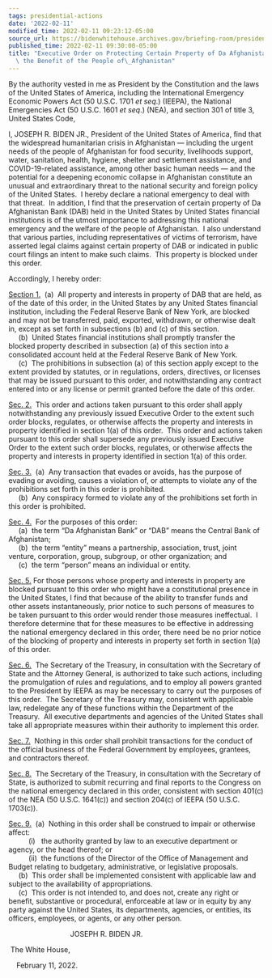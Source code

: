 ```yaml
---
tags: presidential-actions
date: '2022-02-11'
modified_time: 2022-02-11 09:23:12-05:00
source_url: https://bidenwhitehouse.archives.gov/briefing-room/presidential-actions/2022/02/11/executive-order-on-protecting-certain-property-of-da-afghanistan-bank-for-the-benefit-of-the-people-of-afghanistan/
published_time: 2022-02-11 09:30:00-05:00
title: "Executive Order on Protecting Certain Property of Da Afghanistan Bank for\
  \ the Benefit of the People of\_Afghanistan"
---
```

 
By the authority vested in me as President by the Constitution and the
laws of the United States of America, including the International
Emergency Economic Powers Act (50 U.S.C. 1701 *et seq*.) (IEEPA), the
National Emergencies Act (50 U.S.C. 1601 *et seq*.) (NEA), and section
301 of title 3, United States Code,

I, JOSEPH R. BIDEN JR., President of the United States of America, find
that the widespread humanitarian crisis in Afghanistan — including the
urgent needs of the people of Afghanistan for food security, livelihoods
support, water, sanitation, health, hygiene, shelter and settlement
assistance, and COVID-19-related assistance, among other basic human
needs — and the potential for a deepening economic collapse in
Afghanistan constitute an unusual and extraordinary threat to the
national security and foreign policy of the United States.  I hereby
declare a national emergency to deal with that threat.  In addition, I
find that the preservation of certain property of Da Afghanistan Bank
(DAB) held in the United States by United States financial institutions
is of the utmost importance to addressing this national emergency and
the welfare of the people of Afghanistan.  I also understand that
various parties, including representatives of victims of terrorism, have
asserted legal claims against certain property of DAB or indicated in
public court filings an intent to make such claims.  This property is
blocked under this order.

Accordingly, I hereby order:

<span style="text-decoration: underline">Section 1.</span>  (a)  All
property and interests in property of DAB that are held, as of the date
of this order, in the United States by any United States financial
institution, including the Federal Reserve Bank of New York, are blocked
and may not be transferred, paid, exported, withdrawn, or otherwise
dealt in, except as set forth in subsections (b) and (c) of this
section.  
     (b)  United States financial institutions shall promptly transfer
the blocked property described in subsection (a) of this section into a
consolidated account held at the Federal Reserve Bank of New York.  
     (c)  The prohibitions in subsection (a) of this section apply
except to the extent provided by statutes, or in regulations, orders,
directives, or licenses that may be issued pursuant to this order, and
notwithstanding any contract entered into or any license or permit
granted before the date of this order.

<span style="text-decoration: underline">Sec. 2.</span>  This order and
actions taken pursuant to this order shall apply notwithstanding any
previously issued Executive Order to the extent such order blocks,
regulates, or otherwise affects the property and interests in property
identified in section 1(a) of this order.  This order and actions taken
pursuant to this order shall supersede any previously issued Executive
Order to the extent such order blocks, regulates, or otherwise affects
the property and interests in property identified in section 1(a) of
this order.

<span style="text-decoration: underline">Sec. 3.</span>  (a)  Any
transaction that evades or avoids, has the purpose of evading or
avoiding, causes a violation of, or attempts to violate any of the
prohibitions set forth in this order is prohibited.  
     (b)  Any conspiracy formed to violate any of the prohibitions set
forth in this order is prohibited.

<span style="text-decoration: underline">Sec. 4.</span>  For the
purposes of this order:  
     (a)  the term “Da Afghanistan Bank” or “DAB” means the Central Bank
of Afghanistan;  
     (b)  the term “entity” means a partnership, association, trust,
joint venture, corporation, group, subgroup, or other organization;
and  
     (c)  the term “person” means an individual or entity.

<span style="text-decoration: underline">Sec. 5.</span> For those
persons whose property and interests in property are blocked pursuant to
this order who might have a constitutional presence in the United
States, I find that because of the ability to transfer funds and other
assets instantaneously, prior notice to such persons of measures to
be taken pursuant to this order would render those measures
ineffectual.  I therefore determine that for these measures to be
effective in addressing the national emergency declared in this order,
there need be no prior notice of the blocking of property and interests
in property set forth in section 1(a) of this order.

<span style="text-decoration: underline">Sec. 6.</span>  The Secretary
of the Treasury, in consultation with the Secretary of State and the
Attorney General, is authorized to take such actions, including the
promulgation of rules and regulations, and to employ all powers granted
to the President by IEEPA as may be necessary to carry out the purposes
of this order.  The Secretary of the Treasury may, consistent with
applicable law, redelegate any of these functions within the Department
of the Treasury.  All executive departments and agencies of the
United States shall take all appropriate measures within their authority
to implement this order.

<span style="text-decoration: underline">Sec. 7.</span>  Nothing in this
order shall prohibit transactions for the conduct of the official
business of the Federal Government by employees, grantees, and
contractors thereof.

<span style="text-decoration: underline">Sec. 8.</span>  The Secretary
of the Treasury, in consultation with the Secretary of State, is
authorized to submit recurring and final reports to the Congress on the
national emergency declared in this order, consistent with section
401(c) of the NEA (50 U.S.C. 1641(c)) and section 204(c) of IEEPA
(50 U.S.C. 1703(c)).

<span style="text-decoration: underline">Sec. 9.</span>  (a)  Nothing in
this order shall be construed to impair or otherwise affect:  
          (i)   the authority granted by law to an executive department
or agency, or the head thereof; or  
          (ii)  the functions of the Director of the Office of
Management and Budget relating to budgetary, administrative, or
legislative proposals.  
     (b)  This order shall be implemented consistent with applicable law
and subject to the availability of appropriations.  
     (c)  This order is not intended to, and does not, create any right
or benefit, substantive or procedural, enforceable at law or in equity
by any party against the United States, its departments, agencies, or
entities, its officers, employees, or agents, or any other person.

                               JOSEPH R. BIDEN JR.    

 The White House,

    February 11, 2022.
